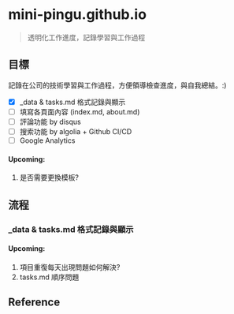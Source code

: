 # mini-pingu.github.io
> 透明化工作進度，記錄學習與工作過程

## 目標

記錄在公司的技術學習與工作過程，方便領導檢查進度，與自我總結。:)

- [x] _data & tasks.md 格式記錄與顯示
- [ ] 填寫各頁面內容 (index.md, about.md)
- [ ] 評論功能 by disqus
- [ ] 搜索功能 by algolia + Github CI/CD
- [ ] Google Analytics

#### Upcoming:

1. 是否需要更換模板?

## 流程

### _data & tasks.md 格式記錄與顯示

#### Upcoming:

1. 項目重復每天出現問題如何解決?
2. tasks.md 順序問題

## Reference
